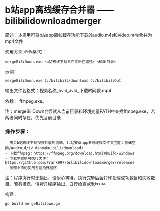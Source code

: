 # b站app离线缓存合并器 —— bilibilidownloadmerger


简述：本应用可将b站app离线缓存功能下载的audio.m4s和video.m4s合并为mp4文件


使用方法(命令格式)：
```
mergeBiliDown.exe <b站离线下载文件夹所在路径> <输出目录>
```

示例：
```
mergeBiliDown.exe D:/bilibili/download D:/bilibiliOut
```
输出文件名格式：视频名称_bvid_avid_下载时间戳.mp4

依赖：
ffmpeg.exe。


注：mergeBiliDown会尝试从当前目录和环境变量PATH中查找ffmpeg.exe，若两者同时存在，优先当前目录


### 操作步骤：
```
- 拷贝b站离线下载视频目录到电脑。(b站安卓app离线缓存文件夹位置：存储空间/Android/tv.danmaku.bili/download)
- 下载ffmpeg：https://ffmpeg.org/download.html#build-windows
- 下载本程序可执行文件：https://github.com/Frank997/bilibilidownloadmerger/releases
- 按照上面的使用方法执行程序
```
注：程序执行时无输出，请耐心等待，执行完毕后会打印处理成功数目和失败数目，若有错误，请拷贝程序输出，自行检查或发issue


构建：
```
go build mergeBiliDown.go
```
